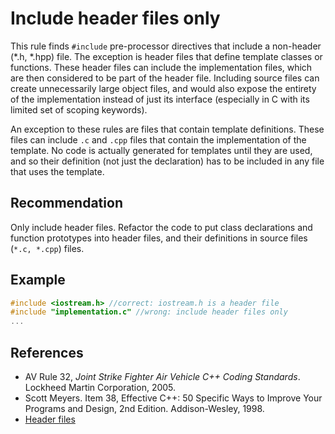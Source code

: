 # Include header files only
This rule finds `#include` pre-processor directives that include a non-header (\*.h, \*.hpp) file. The exception is header files that define template classes or functions. These header files can include the implementation files, which are then considered to be part of the header file. Including source files can create unnecessarily large object files, and would also expose the entirety of the implementation instead of just its interface (especially in C with its limited set of scoping keywords).

An exception to these rules are files that contain template definitions. These files can include `.c` and `.cpp` files that contain the implementation of the template. No code is actually generated for templates until they are used, and so their definition (not just the declaration) has to be included in any file that uses the template.


## Recommendation
Only include header files. Refactor the code to put class declarations and function prototypes into header files, and their definitions in source files (`*.c, *.cpp`) files.


## Example

```cpp
#include <iostream.h> //correct: iostream.h is a header file
#include "implementation.c" //wrong: include header files only
...


```

## References
* AV Rule 32, *Joint Strike Fighter Air Vehicle C++ Coding Standards*. Lockheed Martin Corporation, 2005.
* Scott Meyers. Item 38, Effective C++: 50 Specific Ways to Improve Your Programs and Design, 2nd Edition. Addison-Wesley, 1998.
* [Header files](http://www.learncpp.com/cpp-tutorial/19-header-files/)
